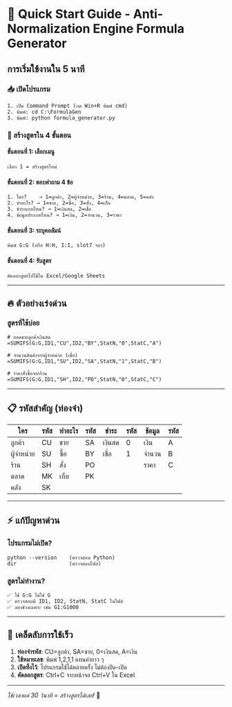 # 🚀 Quick Start Guide - Anti-Normalization Engine Formula Generator

## การเริ่มใช้งานใน 5 นาที

### 📥 เปิดโปรแกรม
```
1. เปิด Command Prompt (กด Win+R พิมพ์ cmd)
2. พิมพ์: cd C:\FormulaGen
3. พิมพ์: python formula_generator.py
```

### 🎯 สร้างสูตรใน 4 ขั้นตอน

#### ขั้นตอนที่ 1: เลือกเมนู
```
เลือก 1 = สร้างสูตรใหม่
```

#### ขั้นตอนที่ 2: ตอบคำถาม 4 ข้อ
```
1. ใคร?    → 1=ลูกค้า, 2=ผู้จำหน่าย, 3=ร้าน, 4=ตลาด, 5=คลัง
2. ทำอะไร? → 1=ขาย, 2=ซื้อ, 3=สั่ง, 4=เก็บ
3. ชำระแบบไหน? → 1=เงินสด, 2=เชื่อ
4. ข้อมูลประเภทไหน? → 1=เงิน, 2=จำนวน, 3=ราคา
```

#### ขั้นตอนที่ 3: ระบุคอลัมน์
```
พิมพ์ G:G (หรือ H:H, I:I, slot7 ฯลฯ)
```

#### ขั้นตอนที่ 4: รับสูตร
```
คัดลอกสูตรไปใช้ใน Excel/Google Sheets
```

---

## 🔥 ตัวอย่างเร่งด่วน

### สูตรที่ใช้บ่อย
```excel
# ยอดขายลูกค้าเงินสด
=SUMIFS(G:G,ID1,"CU",ID2,"BY",StatN,"0",StatC,"A")

# จำนวนสินค้าจากผู้จำหน่าย (เชื่อ)
=SUMIFS(G:G,ID1,"SU",ID2,"SA",StatN,"1",StatC,"B")

# ราคาสั่งซื้อจากร้าน
=SUMIFS(G:G,ID1,"SH",ID2,"PO",StatN,"0",StatC,"C")
```

---

## 📋 รหัสสำคัญ (ท่องจำ)

| ใคร | รหัส | ทำอะไร | รหัส | ชำระ | รหัส | ข้อมูล | รหัส |
|-----|------|--------|------|------|------|--------|------|
| ลูกค้า | CU | ขาย | SA | เงินสด | 0 | เงิน | A |
| ผู้จำหน่าย | SU | ซื้อ | BY | เชื่อ | 1 | จำนวน | B |
| ร้าน | SH | สั่ง | PO |  |  | ราคา | C |
| ตลาด | MK | เก็บ | PK |  |  |  |  |
| คลัง | SK |  |  |  |  |  |  |

---

## ⚡ แก้ปัญหาด่วน

### โปรแกรมไม่เปิด?
```
python --version    (ตรวจสอบ Python)
dir                 (ตรวจสอบไฟล์)
```

### สูตรไม่ทำงาน?
```
✅ ใช้ G:G ไม่ใช่ G
✅ ตรวจสอบมี ID1, ID2, StatN, StatC ในไฟล์
✅ ลองช่วงเฉพาะ เช่น G1:G1000
```

---

## 🎯 เคล็ดลับการใช้เร็ว

1. **ท่องจำรหัส**: CU=ลูกค้า, SA=ขาย, 0=เงินสด, A=เงิน
2. **ใช้หมายเลข**: พิมพ์ 1,2,1,1 แทนคำยาว ๆ
3. **เปิดทิ้งไว้**: โปรแกรมใช้ได้หลายครั้ง ไม่ต้องปิด-เปิด
4. **คัดลอกสูตร**: Ctrl+C จากหน้าจอ Ctrl+V ใน Excel

---

*ใช้เวลาแค่ 30 วินาที = สร้างสูตรได้เลย!* 🚀
